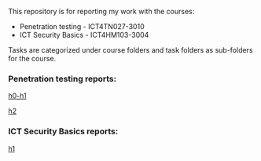 This repository is for reporting my work with the courses:

- Penetration testing - ICT4TN027-3010
- ICT Security Basics - ICT4HM103-3004

Tasks are categorized under course folders and task folders as sub-folders for the course.

### Penetration testing reports:

[h0-h1](/Penetration%20Testing/h0-h1/h0-h1.md)

[h2](/Penetration%20Testing/h2/h2.md)

### ICT Security Basics reports:

[h1](/ICT%20Security%20Basics/h1/h1.md)